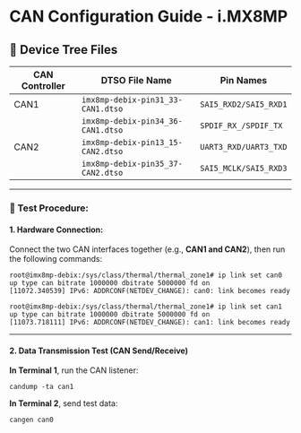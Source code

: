 # CAN Configuration Guide - i.MX8MP

## 📂 Device Tree Files

| CAN Controller | DTSO File Name                    | Pin Names             |
| -------------- | --------------------------------- | --------------------- |
| CAN1           | `imx8mp-debix-pin31_33-CAN1.dtso` | `SAI5_RXD2/SAI5_RXD1` |
|                | `imx8mp-debix-pin34_36-CAN1.dtso` | `SPDIF_RX_/SPDIF_TX`  |
| CAN2           | `imx8mp-debix-pin13_15-CAN2.dtso` | `UART3_RXD/UART3_TXD` |
|                | `imx8mp-debix-pin35_37-CAN2.dtso` | `SAI5_MCLK/SAI5_RXD3` |

---

### 🔧 Test Procedure:

#### 1. Hardware Connection:

Connect the two CAN interfaces together (e.g., **CAN1 and CAN2**), then run the following commands:

```shell
root@imx8mp-debix:/sys/class/thermal/thermal_zone1# ip link set can0 up type can bitrate 1000000 dbitrate 5000000 fd on
[11072.340539] IPv6: ADDRCONF(NETDEV_CHANGE): can0: link becomes ready

root@imx8mp-debix:/sys/class/thermal/thermal_zone1# ip link set can1 up type can bitrate 1000000 dbitrate 5000000 fd on
[11073.718111] IPv6: ADDRCONF(NETDEV_CHANGE): can1: link becomes ready
```

---

#### 2. Data Transmission Test (CAN Send/Receive)

**In Terminal 1**, run the CAN listener:

```shell
candump -ta can1
```

**In Terminal 2**, send test data:

```shell
cangen can0
```
